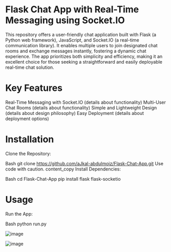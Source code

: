 # Flask Chat App with Real-Time Messaging using Socket.IO

This repository offers a user-friendly chat application built with Flask (a Python web framework), JavaScript, and Socket.IO (a real-time communication library). It enables multiple users to join designated chat rooms and exchange messages instantly, fostering a dynamic chat experience. The app prioritizes both simplicity and efficiency, making it an excellent choice for those seeking a straightforward and easily deployable real-time chat solution.

# Key Features
Real-Time Messaging with Socket.IO (details about functionality)
Multi-User Chat Rooms (details about functionality)
Simple and Lightweight Design (details about design philosophy)
Easy Deployment (details about deployment options)

# Installation
Clone the Repository:

Bash
git clone https://github.com/aJkal-abdulmoiz/Flask-Chat-App.git
Use code with caution.
content_copy
Install Dependencies:

Bash
cd Flask-Chat-App
pip install flask flask-socketio


# Usage
Run the App:

Bash
python run.py

![image](https://github.com/aJkal-abdulmoiz/Flask-Chat-App/assets/123252717/72c673a4-6816-47c1-b871-4cdfc374c255)




![image](https://github.com/aJkal-abdulmoiz/Flask-Chat-App/assets/123252717/41737602-f393-4f39-9ee0-01d9492e4feb)
